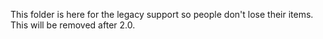 This folder is here for the legacy support so people don't lose their items. This will be removed after 2.0.